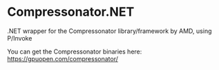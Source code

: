 # Compressonator.NET
.NET wrapper for the Compressonator library/framework by AMD, using P/Invoke

You can get the Compressonator binaries here: https://gpuopen.com/compressonator/
